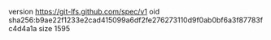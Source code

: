 version https://git-lfs.github.com/spec/v1
oid sha256:b9ae22f1233e2cad415099a6df2fe276273110d9f0ab0bf6a3f87783fc4d4a1a
size 1595

